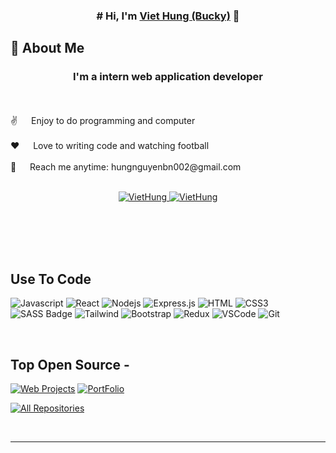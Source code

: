 
<!-- Intro  -->
<h3 align="center">
                # Hi, I'm   <b><a target="_blank" href="https://bucky-portfolio.vercel.app">Viet Hung (Bucky)</a></b> 👋
</h3>


## 🚀 About Me
<h3 align="center">
               I'm a intern web application developer
</h3>
  <br/>
  <br/>
 ✌️ &emsp; Enjoy to do programming and computer<br/><br/>
 ❤️ &emsp; Love to writing code and watching football<br/><br/>
 📧 &emsp; Reach me anytime: hungnguyenbn002@gmail.com<br/><br/>


<p align="center">
   <a href="https://www.facebook.com/vhungitptit" target="_blank">
  <img src="https://img.shields.io/badge/Facebook-20BEFF?&style=for-the-badge&logo=facebook&logoColor=white" alt="VietHung"  />
  </a> 
 <a href="https://www.linkedin.com/in/proxbucky" target="_blank">
  <img src="https://img.shields.io/badge/LinkedIn-0077B5?style=for-the-badge&logo=linkedin&logoColor=white" alt="VietHung"/>
 </a>

</p>
<br />

<br/>
<br/>
<br/>

## Use To Code

![Javascript](https://img.shields.io/badge/Javascript-F0DB4F?style=for-the-badge&labelColor=black&logo=javascript&logoColor=F0DB4F)
![React](https://img.shields.io/badge/-React-61DBFB?style=for-the-badge&labelColor=black&logo=react&logoColor=61DBFB)
![Nodejs](https://img.shields.io/badge/Nodejs-3C873A?style=for-the-badge&labelColor=black&logo=node.js&logoColor=3C873A)
![Express.js](https://img.shields.io/badge/Express.js-000000?style=for-the-badge&logo=express&logoColor=white)
![HTML](https://img.shields.io/badge/HTML5-E34F26?style=for-the-badge&logo=html5&logoColor=white)
![CSS3](https://img.shields.io/badge/CSS3-1572B6?style=for-the-badge&logo=css3&logoColor=white)
![SASS Badge](https://img.shields.io/badge/Sass-CC6699?style=for-the-badge&logo=sass&logoColor=white)
![Tailwind](https://img.shields.io/badge/Tailwind_CSS-092749?style=for-the-badge&logo=tailwindcss&logoColor=06B6D4&labelColor=000000)
![Bootstrap](https://img.shields.io/badge/Bootstrap-563D7C?style=for-the-badge&logo=bootstrap&logoColor=white)
![Redux](https://img.shields.io/badge/Redux-593D88?style=for-the-badge&logo=redux&logoColor=white)
![VSCode](https://img.shields.io/badge/Visual_Studio-0078d7?style=for-the-badge&logo=visual%20studio&logoColor=white)
![Git](https://img.shields.io/badge/Git-F05032?style=for-the-badge&logo=git&logoColor=white)



<br/>

## Top Open Source -
[![Web Projects](https://github-readme-stats.vercel.app/api/pin/?username=ProXBucky&repo=TheCoffeeHouseBackup&border_color=7F3FBF&bg_color=0D1117&title_color=C9D1D9&text_color=8B949E&icon_color=7F3FBF)](https://github.com/ProXBucky/TheCoffeeHouseBackup)
[![PortFolio](https://github-readme-stats.vercel.app/api/pin/?username=ProXBucky&repo=myPortFolio&border_color=7F3FBF&bg_color=0D1117&title_color=C9D1D9&text_color=8B949E&icon_color=7F3FBF)](https://github.com/ProXBucky/myPortFolio)


<p align="left">
  <a href="https://github.com/ProXBucky?tab=repositories" target="_blank"><img alt="All Repositories" title="All Repositories" src="https://img.shields.io/badge/-All%20Repos-2962FF?style=for-the-badge&logo=koding&logoColor=white"/></a>
</p>

<br/>
<hr/>
<br/>

